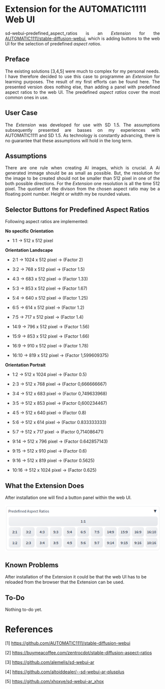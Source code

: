 # Extension for the AUTOMATIC1111 Web UI

<p align="justify">sd-webui-predefined_aspect_ratios is an <i>Extension</i> for the <a href="https://github.com/AUTOMATIC1111/stable-diffusion-webui">AUTOMATIC1111/stable-diffusion-webui</a>, which is adding buttons to the web UI for the selection of predefined <i>aspect ratios</i>.</p>

## Preface

<p align="justify">The existing solutions [3,4,5] were much to complex for my personal needs. I have therefore decided to use this case to programme an <i>Extension</i> for learning purposes. The result of my first efforts can be found here. The presented version does nothing else, than adding a panel with predefined aspect ratios to the web UI. The predefined <i>aspect ratios</i> cover the most common ones in use.</p>

## User Case

<p align="justify">The <i>Extension</i> was developed for use with SD 1.5. The assumptions subsequently presented are basses on my experiences with AUTOMATIC1111 and SD 1.5. As technology is constantly advancing, there is no guarantee that these assumptions will hold in the long term.</p>

## Assumptions

<p align="justify">There are one rule when creating AI images, which is crucial. A Ai generated immage should be as small as possible. But, the resolution for the image to be created should not be smaller than 512 pixel in one of the both possible directions. For the <i>Extension</i> one resolution is all the time 512 pixel. The quotient of the divison from the chosen aspect ratio may be a floating point number. Height or witdth my be rounded values.</p>

## Selector Buttons for Predefined Aspect Ratios

<p align="justify">Following aspect ratios are implemented:</p>

**No specific Orientation**

* 1:1 → 512 x 512 pixel

**Orientation Landscape**

* 2:1 → 1024 x 512 pixel → (Factor 2) 

* 3:2 → 768 x 512 pixel → (Factor 1.5)

* 4:3 → 683 x 512 pixel → (Factor 1.33)

* 5:3 → 853 x 512 pixel → (Factor 1.67) 

* 5:4 → 640 x 512 pixel → (Factor 1.25) 

* 6:5 → 614 x 512 pixel → (Factor 1.2) 

* 7:5 → 717 x 512 pixel → (Factor 1.4) 

* 14:9 → 796 x 512 pixel → (Factor 1.56) 

* 15:9 → 853 x 512 pixel → (Factor 1.66) 

* 16:9 → 910 x 512 pixel → (Factor 1.78)

* 16:10 → 819 x 512 pixel → (Factor 1,599609375) 

**Orientation Portrait**

* 1:2 → 512 x 1024 pixel → (Factor 0.5) 

* 2:3 → 512 x 768 pixel → (Factor 0,666666667)

* 3:4 → 512 x 683 pixel → (Factor 0,749633968)

* 3:5 → 512 x 853 pixel → (Factor 0,600234467) 

* 4:5 → 512 x 640 pixel → (Factor 0.8) 

* 5:6 → 512 x 614 pixel → (Factor 0.833333333) 

* 5:7 → 512 x 717 pixel → (Factor 0,714086471) 

* 9:14 → 512 x 796 pixel → (Factor 0.642857143)

* 9:15 → 512 x 910 pixel → (Factor 0.6)

* 9:16 → 512 x 819 pixel → (Factor 0.5625)

* 10:16 → 512 x 1024 pixel → (Factor 0.625)

## What the Extension Does

After installation one will find a button panel within the web UI.

<a target="_blank" href=""><img src="button_panel_new.png" alt="button panel"></a>

## Known Problems

After installation of the Extension it could be that the web UI has to be reloaded from the browser that the Extension can be used.

## To-Do

Nothing to-do yet.

# References

[1] https://github.com/AUTOMATIC1111/stable-diffusion-webui

[2] https://buymeacoffee.com/zentrocdot/stable-diffusion-aspect-ratios

[3] https://github.com/alemelis/sd-webui-ar

[4] https://github.com/altoiddealer/--sd-webui-ar-plusplus

[5] https://github.com/xhoxye/sd-webui-ar_xhox



